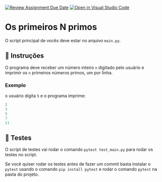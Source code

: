 [![Review Assignment Due Date](https://classroom.github.com/assets/deadline-readme-button-24ddc0f5d75046c5622901739e7c5dd533143b0c8e959d652212380cedb1ea36.svg)](https://classroom.github.com/a/ue8hteU3)
[![Open in Visual Studio Code](https://classroom.github.com/assets/open-in-vscode-718a45dd9cf7e7f842a935f5ebbe5719a5e09af4491e668f4dbf3b35d5cca122.svg)](https://classroom.github.com/online_ide?assignment_repo_id=10914591&assignment_repo_type=AssignmentRepo)
# Os primeiros N primos

O script principal de vocês deve estar no arquivo `main.py`.

## 📝 Instruções

O programa deve receber um número inteiro `n` digitado pelo usuário e imprimir os `n` primeiros números primos, um por linha.

### Exemplo

o usuário digita `5` e o programa imprime:

```python
2
3
5
7
11
```

## 🧪 Testes

O script de testes vai rodar o comando `pytest test_main.py` para rodar os testes no script.

Se você quiser rodar os testes antes de fazer um commit basta instalar o `pytest` usando o comando `pip install pytest` e rodar o comando `pytest` na pasta do projeto.

